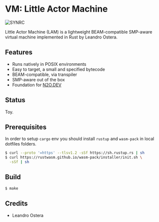 VM: Little Actor Machine
========================

![SYNRC](https://github.com/synrc/vm/workflows/SYNRC/badge.svg)

Little Actor Machine (LAM) is a lightweight BEAM-compatible SMP-aware
virtual machine implemented in Rust by Leandro Ostera.

Features
--------

* Runs natively in POSIX environments
* Easy to target, a small and specified bytecode
* BEAM-compatible, via transpiler
* SMP-aware out of the box
* Foundation for <a href="https://n2o.dev">N2O.DEV</a>

Status
------

Toy.

Prerequisites
-------------

In order to setup `cargo` env you should install `rustup`
and `wasm-pack` in local dotfiles folders.

```sh
$ curl --proto '=https' --tlsv1.2 -sSf https://sh.rustup.rs | sh
$ curl https://rustwasm.github.io/wasm-pack/installer/init.sh \
  -sSf | sh
```

Build
-----

```sh
$ make
```

Credits
-------

* Leandro Ostera
